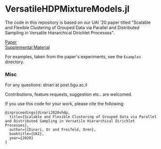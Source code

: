 # VersatileHDPMixtureModels.jl

The code in this repository is based on our UAI '20 paper titled "Scalable and Flexible Clustering of Grouped Data via Parallel and Distributed Sampling in Versatile Hierarchical Dirichlet Processes". <br>

[Paper](https://www.cs.bgu.ac.il/~orenfr/papers/Dinari_UAI_2020.pdf) <br>
[Supplemental Material](https://www.cs.bgu.ac.il/~orenfr/papers/Dinari_UAI_2020_supmat.pdf)<br>

For examples, taken from the paper's experiments, see the `Examples` directory. <br>

### Misc

For any questions: dinari at post.bgu.ac.il

Contributions, feature requests, suggestion etc.. are welcomed.

If you use this code for your work, please cite the following:

```
@inproceedings{dinari2020vhdp,
  title={Scalable and Flexible Clustering of Grouped Data via Parallel and Distributed Sampling in Versatile Hierarchical Dirichlet Processes},
  author={{Dinari, Or and Freifeld, Oren},
  booktitle={UAI},
  year={2020}
}
```
